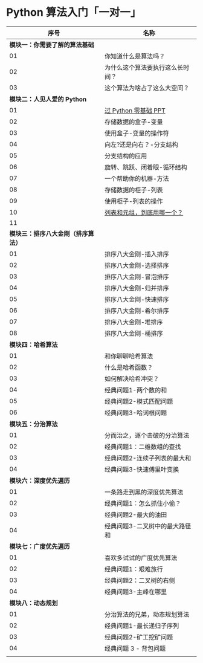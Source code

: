 # Python 算法入门「一对一」

| 序号                                 | 名称                                                         |
| ------------------------------------ | ------------------------------------------------------------ |
| **模块一：你需要了解的算法基础**     |                                                              |
| 01                                   | 你知道什么是算法吗？                                         |
| 02                                   | 为什么这个算法要执行这么长时间？                             |
| 03                                   | 这个算法为啥占了这么大空间？                                 |
| **模块二：人见人爱的 Python**        |                                                              |
| 01                                   | [过 Python 零基础 PPT](https://www.aiyc.top/sevenpythonlearn) |
| 02                                   | 存储数据的盒子-变量                                          |
| 03                                   | 使用盒子-变量的操作符                                        |
| 04                                   | 向左?还是向右？-分支结构                                     |
| 05                                   | 分支结构的应用                                               |
| 06                                   | 旋转、跳跃、闭着眼-循环结构                                  |
| 07                                   | 一个帮助你的机器-方法                                        |
| 08                                   | 存储数据的柜子-列表                                          |
| 09                                   | 使用柜子-列表的操作                                          |
| 10                                   | [列表和元组，到底用哪一个？](https://www.aiyc.top/1653.html) |
| 11                                   |                                                              |
| **模块三：排序八大金刚（排序算法）** |                                                              |
| 01                                   | 排序八大金刚-插入排序                                        |
| 02                                   | 排序八大金刚-选择排序                                        |
| 03                                   | 排序八大金刚-冒泡排序                                        |
| 04                                   | 排序八大金刚-归并排序                                        |
| 05                                   | 排序八大金刚-快速排序                                        |
| 06                                   | 排序八大金刚-希尔排序                                        |
| 07                                   | 排序八大金刚-堆排序                                          |
| 08                                   | 排序八大金刚-桶排序                                          |
| **模块四：哈希算法**                 |                                                              |
| 01                                   | 和你聊聊哈希算法                                             |
| 02                                   | 什么是哈希函数？                                             |
| 03                                   | 如何解决哈希冲突？                                           |
| 04                                   | 经典问题1-两个数的和                                         |
| 05                                   | 经典问题2-模式匹配问题                                       |
| 06                                   | 经典问题3-哈词根问题                                         |
| **模块五：分治算法**                 |                                                              |
| 01                                   | 分而治之，逐个击破的分治算法                                 |
| 02                                   | 经典问题1：二维数组的查找                                    |
| 03                                   | 经典问题2-连续子列表的最大和                                 |
| 04                                   | 经典问题3-快速傅里叶变换                                     |
| **模块六：深度优先遍历**             |                                                              |
| 01                                   | 一条路走到黑的深度优先算法                                   |
| 02                                   | 经典问题1：怎么抓住小偷？                                    |
| 03                                   | 经典问题2-最大的油田                                         |
| 04                                   | 经典问题3-二叉树中的最大路径和                               |
| **模块七：广度优先遍历**             |                                                              |
| 01                                   | 喜欢多试试的广度优先算法                                     |
| 02                                   | 经典问题1：艰难旅行                                          |
| 03                                   | 经典问题2：二叉树的右侧                                      |
| 04                                   | 经典问题3-主峰在哪里                                         |
| **模块八：动态规划**                 |                                                              |
| 01                                   | 分治算法的兄弟，动态规划算法                                 |
| 02                                   | 经典问题1-最长递归子序列                                     |
| 03                                   | 经典问题2-矿工挖矿问题                                       |
| 04                                   | 经典问题 3 - 背包问题                                        |
|                                      |                                                              |

